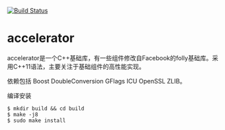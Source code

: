 [![Build Status](https://travis-ci.org/Yeolar/accelerator.svg?branch=master)](https://travis-ci.org/Yeolar/accelerator)

accelerator
===========

accelerator是一个C++基础库，有一些组件修改自Facebook的folly基础库。采用C++11语法，主要关注于基础组件的高性能实现。

依赖包括 Boost DoubleConversion GFlags ICU OpenSSL ZLIB。

编译安装

    $ mkdir build && cd build
    $ make -j8
    $ sudo make install

